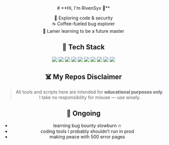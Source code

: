 
<div align="center">
# **Hi, I'm RivenSyx 👋**

🔐 Exploring code & security  
☕ Coffee-fueled bug explorer  
🐛 Lamer learning to be a future master


## 🧰 Tech Stack

<img src="https://img.shields.io/badge/-HTML5-E34F26?logo=html5&logoColor=white">
<img src="https://img.shields.io/badge/-PHP-777BB4?logo=php&logoColor=white">
<img src="https://img.shields.io/badge/-Linux-FCC624?logo=linux&logoColor=black">
<img src="https://img.shields.io/badge/-Bash-4EAA25?logo=gnu-bash&logoColor=white">
<img src="https://img.shields.io/badge/-Python-3776AB?logo=python&logoColor=white">
<img src="https://img.shields.io/badge/-JavaScript-F7DF1E?logo=javascript&logoColor=black">
<img src="https://img.shields.io/badge/-Bootstrap-7952B3?logo=bootstrap&logoColor=white">
<img src="https://img.shields.io/badge/-Laravel-FF2D20?logo=laravel&logoColor=white">
<img src="https://img.shields.io/badge/-CodeIgniter-E44D26?logo=codeigniter&logoColor=white">
<img src="https://img.shields.io/badge/-Tailwind_CSS-38B2AC?logo=tailwind-css&logoColor=white">


## ☠️ My Repos Disclaimer

> All tools and scripts here are intended for **educational purposes only**.  
> I take no responsibility for misuse — use wisely.


## 🧠 Ongoing

- learning bug bounty slowburn 🔥  
- coding tools I probably shouldn’t run in prod  
- making peace with 500 error pages

</div>

